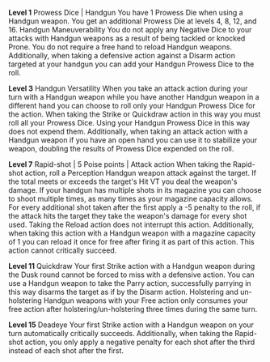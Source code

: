 **Level 1**
Prowess Dice | Handgun
	You have 1 Prowess Die when using a Handgun weapon. You get an additional Prowess Die at levels 4, 8, 12, and 16.
Handgun Maneuverability
	You do not apply any Negative Dice to your attacks with Handgun weapons as a result of being tackled or knocked Prone. You do not require a free hand to reload Handgun weapons. Additionally, when taking a defensive action against a Disarm action targeted at your handgun you can add your Handgun Prowess Dice to the roll.

**Level 3**
Handgun Versatility
	When you take an attack action during your turn with a Handgun weapon while you have another Handgun weapon in a different hand you can choose to roll only your Handgun Prowess Dice for the action. When taking the Strike or Quickdraw action in this way you must roll all your Prowess Dice. Using your Handgun Prowess Dice in this way does not expend them. Additionally, when taking an attack action with a Handgun weapon if you have an open hand you can use it to stabilize your weapon, doubling the results of Prowess Dice expended on the roll.

**Level 7**
Rapid-shot | 5 Poise points | Attack action
	When taking the Rapid-shot action, roll a Perception Handgun weapon attack against the target. If the total meets or exceeds the target's Hit VT you deal the weapon's damage. If your handgun has multiple shots in its magazine you can choose to shoot multiple times, as many times as your magazine capacity allows. For every additional shot taken after the first apply a -5 penalty to the roll, if the attack hits the target they take the weapon's damage for every shot used. Taking the Reload action does not interrupt this action. Additionally, when taking this action with a Handgun weapon with a magazine capacity of 1 you can reload it once for free after firing it as part of this action. This action cannot critically succeed.

**Level 11**
Quickdraw
	Your first Strike action with a Handgun weapon during the Dusk round cannot be forced to miss with a defensive action. You can use a Handgun weapon to take the Parry action, successfully parrying in this way disarms the target as if by the Disarm action. Holstering and un-holstering Handgun weapons with your Free action only consumes your free action after holstering/un-holstering three times during the same turn.

**Level 15**
Deadeye
	Your first Strike action with a Handgun weapon on your turn automatically critically succeeds. Additionally, when taking the Rapid-shot action, you only apply a negative penalty for each shot after the third instead of each shot after the first.